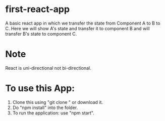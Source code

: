 # first-react-app
A basic react app in which we transfer the state from Component A to B to C.
Here we will show A's state and transfer it to component B and will transfer B's state to component C.

# Note
React is uni-directional not bi-directional.

# To use this App:
1. Clone this using "git clone " or download it.
2. Do "npm install" into the folder.
3. To run the application: use "npm start".
